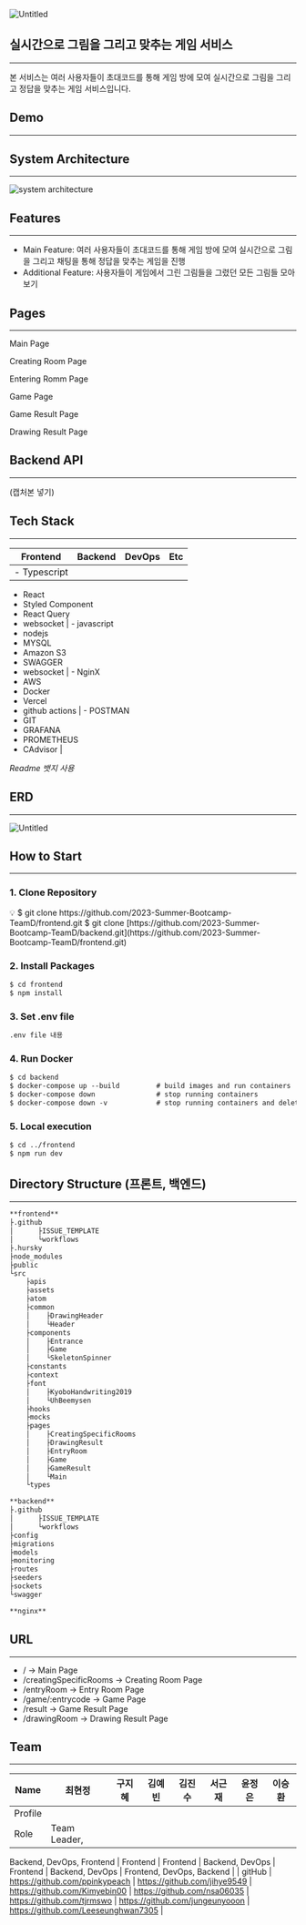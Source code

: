 ![Untitled](https://s3-us-west-2.amazonaws.com/secure.notion-static.com/cb9ecf7d-b24a-4639-b774-c345eb840d8d/Untitled.png)

## 실시간으로 그림을 그리고 맞추는 게임 서비스

---

본 서비스는 여러 사용자들이 초대코드를 통해 게임 방에 모여 실시간으로 그림을 그리고 정답을 맞추는 게임 서비스입니다.

## Demo

---

## System Architecture

---

![system architecture]([https://github.com/2023-Summer-Bootcamp-TeamD/.github/assets/70912819/da2434bf-8ae4-471a-902c-d6ab44389011])

## **Features**

---

- Main Feature: 여러 사용자들이 초대코드를 통해 게임 방에 모여 실시간으로 그림을 그리고 채팅을 통해 정답을 맞추는 게임을 진행
- Additional Feature: 사용자들이 게임에서 그린 그림들을 그렸던 모든 그림들 모아보기

## Pages

---

Main Page

Creating Room Page

Entering Romm Page

Game Page

Game Result Page

Drawing Result Page

## Backend API

---

(캡처본 넣기)

## Tech Stack

---

| Frontend  | Backend | DevOps | Etc |
| --- | --- | --- | --- |
| - Typescript
- React
- Styled Component
- React Query
- websocket | - javascript
- nodejs
- MYSQL
- Amazon S3
- SWAGGER
- websocket
 | - NginX
- AWS
- Docker
- Vercel
- github actions | - POSTMAN
- GIT
- GRAFANA
- PROMETHEUS
- CAdvisor |

*Readme 뱃지 사용*

## ERD

---

![Untitled](https://s3-us-west-2.amazonaws.com/secure.notion-static.com/de9824ba-0ebc-4b35-b34d-a74ef522ba8f/Untitled.png)

## How to Start

---

### 1. Clone Repository

<aside>
💡 $ git clone https://github.com/2023-Summer-Bootcamp-TeamD/frontend.git
$ git clone [https://github.com/2023-Summer-Bootcamp-TeamD/backend.git](https://github.com/2023-Summer-Bootcamp-TeamD/frontend.git)

</aside>

### 2. Install Packages

```markdown
$ cd frontend
$ npm install
```

### 3. Set .env file

```markdown
.env file 내용
```

### 4. Run Docker

```markdown
$ cd backend
$ docker-compose up --build         # build images and run containers
$ docker-compose down               # stop running containers
$ docker-compose down -v            # stop running containers and delete its volume
```

### 5. Local execution

```markdown
$ cd ../frontend
$ npm run dev
```

## Directory Structure (프론트, 백엔드)

---

```markdown
**frontend**
├.github
│      ├ISSUE_TEMPLATE
│      └workflows
├.hursky
├node_modules
├public
└src
    ├apis
    ├assets
    ├atom
    ├common
    │    ├DrawingHeader
    │    └Header
    ├components
    │    ├Entrance
    │    ├Game
    │    └SkeletonSpinner
    ├constants
    ├context
    ├font
    │    ├KyoboHandwriting2019
    │    └UhBeemysen
    ├hooks
    ├mocks
    ├pages
    │    ├CreatingSpecificRooms
    │    ├DrawingResult
    │    ├EntryRoom
    │    ├Game
    │    ├GameResult
    │    └Main
    └types

**backend**
├.github
│      ├ISSUE_TEMPLATE
│      └workflows
├config
├migrations
├models
├monitoring
├routes
├seeders
├sockets
└swagger

**nginx**
```

## **URL**

---

- / → Main Page
- /creatingSpecificRooms → Creating Room Page
- /entryRoom → Entry Room Page
- /game/:entrycode → Game Page
- /result → Game Result Page
- /drawingRoom → Drawing Result Page

## Team

---

| Name | 최현정 | 구지혜 | 김예빈 | 김진수 | 서근재 | 윤정은 | 이승환 |
| --- | --- | --- | --- | --- | --- | --- | --- |
| Profile |  |  |  |  |  |  |  |
| Role | Team Leader,
Backend,
DevOps,
Frontend | Frontend
 | Frontend | Backend,
DevOps | Frontend | Backend,
DevOps | Frontend,
DevOps,
Backend |
| gitHub | https://github.com/ppinkypeach  | https://github.com/jihye9549  | https://github.com/Kimyebin00  | https://github.com/nsa06035  | https://github.com/tjrmswo | https://github.com/jungeunyooon  | https://github.com/Leeseunghwan7305  |
